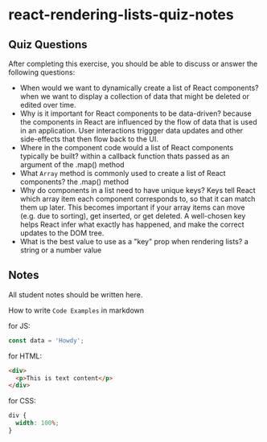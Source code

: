 # react-rendering-lists-quiz-notes

## Quiz Questions

After completing this exercise, you should be able to discuss or answer the following questions:

- When would we want to dynamically create a list of React components?
  when we want to display a collection of data that might be deleted or edited over time.
- Why is it important for React components to be data-driven?
  because the components in React are influenced by the flow of data that is used in an application. User interactions triggger data updates and other side-effects that then flow back to the UI.
- Where in the component code would a list of React components typically be built?
  within a callback function thats passed as an argument of the .map() method
- What `Array` method is commonly used to create a list of React components?
  the .map() method
- Why do components in a list need to have unique keys?
  Keys tell React which array item each component corresponds to, so that it can match them up later. This becomes important if your array items can move (e.g. due to sorting), get inserted, or get deleted. A well-chosen key helps React infer what exactly has happened, and make the correct updates to the DOM tree.
- What is the best value to use as a "key" prop when rendering lists?
  a string or a number value

## Notes

All student notes should be written here.

How to write `Code Examples` in markdown

for JS:

```javascript
const data = 'Howdy';
```

for HTML:

```html
<div>
  <p>This is text content</p>
</div>
```

for CSS:

```css
div {
  width: 100%;
}
```

